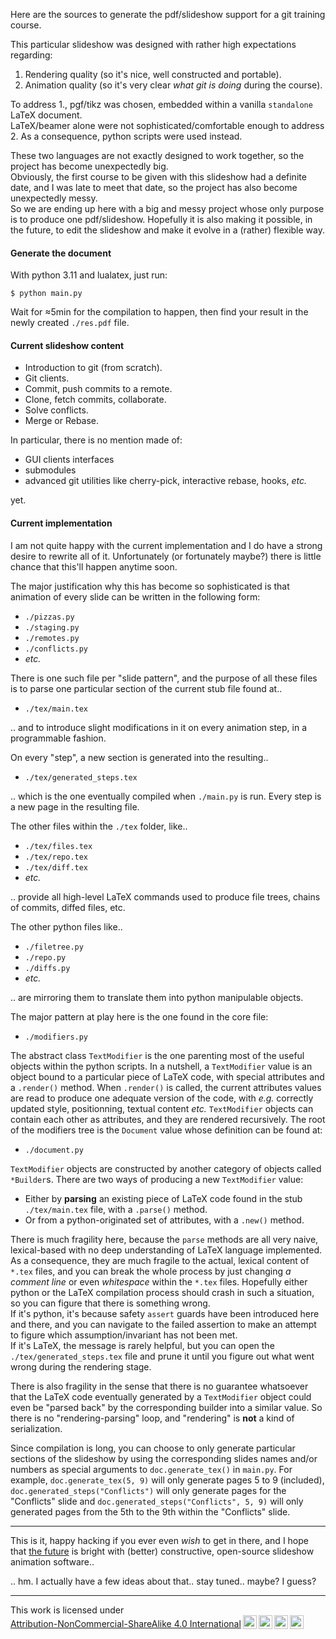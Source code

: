 Here are the sources to generate the pdf/slideshow support
for a git training course.

This particular slideshow was designed with rather high expectations regarding:
1. Rendering quality (so it's nice, well constructed and portable).
2. Animation quality (so it's very clear *what git is doing* during the course).

To address 1., pgf/tikz was chosen,
embedded within a vanilla `standalone` LaTeX document.  
LaTeX/beamer alone were not sophisticated/comfortable enough to address 2.
As a consequence, python scripts were used instead.

These two languages are not exactly designed to work together,
so the project has become unexpectedly big.  
Obviously, the first course to be given with this slideshow
had a definite date, and I was late to meet that date,
so the project has also become unexpectedly messy.  
So we are ending up here with a big and messy project
whose only purpose is to produce one pdf/slideshow.
Hopefully it is also making it possible, in the future,
to edit the slideshow and make it evolve in a (rather) flexible way.

#### Generate the document

With python 3.11 and lualatex, just run:

```shell
$ python main.py
```

Wait for ≈5min for the compilation to happen,
then find your result in the newly created `./res.pdf` file.

#### Current slideshow content

- Introduction to git (from scratch).
- Git clients.
- Commit, push commits to a remote.
- Clone, fetch commits, collaborate.
- Solve conflicts.
- Merge or Rebase.

In particular, there is no mention made of:
- GUI clients interfaces
- submodules
- advanced git utilities like cherry-pick, interactive rebase, hooks, *etc.*

yet.

#### Current implementation

I am not quite happy with the current implementation
and I do have a strong desire to rewrite all of it.
Unfortunately (or fortunately maybe?) there is little chance
that this'll happen anytime soon.  

The major justification why this has become so sophisticated
is that animation of every slide can be written in the following form:

- `./pizzas.py`
- `./staging.py`
- `./remotes.py`
- `./conflicts.py`
- *etc.*

There is one such file per "slide pattern",
and the purpose of all these files
is to parse one particular section
of the current stub file found at..

- `./tex/main.tex`

.. and to introduce slight modifications in it on every animation step,
in a programmable fashion.

On every "step", a new section is generated into the resulting..

- `./tex/generated_steps.tex`

.. which is the one eventually compiled when `./main.py` is run.
Every step is a new page in the resulting file.

The other files within the `./tex` folder, like..

- `./tex/files.tex`
- `./tex/repo.tex`
- `./tex/diff.tex`
- *etc.*

.. provide all high-level LaTeX commands
used to produce file trees, chains of commits, diffed files, etc.

The other python files like..

- `./filetree.py`
- `./repo.py`
- `./diffs.py`
- *etc.*

.. are mirroring them to translate them into python manipulable objects.

The major pattern at play here is the one found in the core file:

- `./modifiers.py`

The abstract class `TextModifier`
is the one parenting most of the useful objects within the python scripts.
In a nutshell, a `TextModifier` value
is an object bound to a particular piece of LaTeX code,
with special attributes and a `.render()` method.
When `.render()` is called, the current attributes values are read
to produce one adequate version of the code,
with *e.g.* correctly updated style, positionning, textual content *etc.*
`TextModifier` objects can contain each other as attributes,
and they are rendered recursively.
The root of the modifiers tree is the `Document` value
whose definition can be found at:

- `./document.py`


`TextModifier` objects are constructed
by another category of objects called `*Builder`s.
There are two ways of producing a new `TextModifier` value:

- Either by __parsing__ an existing piece of LaTeX code
  found in the stub `./tex/main.tex` file, with a `.parse()` method.
- Or from a python-originated set of attributes, with a `.new()` method.

There is much fragility here,
because the `parse` methods are all very naive,
lexical-based with no deep understanding of LaTeX language implemented.
As a consequence, they are much fragile
to the actual, lexical content of `*.tex` files,
and you can break the whole process
by just changing *a comment line* or even *whitespace* within the `*.tex` files.
Hopefully either python or the LaTeX compilation process
should crash in such a situation,
so you can figure that there is something wrong.  
If it's python, it's because safety `assert` guards
have been introduced here and there,
and you can navigate to the failed assertion
to make an attempt to figure which assumption/invariant has not been met.  
If it's LaTeX, the message is rarely helpful,
but you can open the `./tex/generated_steps.tex` file
and prune it until you figure out what went wrong during the rendering stage.

There is also fragility in the sense that
there is no guarantee whatsoever
that the LaTeX code eventually generated by a `TextModifier` object
could even be "parsed back" by the corresponding builder into a similar value.
So there is no "rendering-parsing" loop,
and "rendering" is __not__ a kind of serialization.

Since compilation is long,
you can choose to only generate particular sections of the slideshow
by using the corresponding slides names and/or numbers
as special arguments to `doc.generate_tex()` in `main.py`.
For example, `doc.generate_tex(5, 9)`
will only generate pages 5 to 9 (included),
`doc.generated_steps("Conflicts")`
will only generate pages for the "Conflicts" slide
and `doc.generated_steps("Conflicts", 5, 9)`
will only generated pages from the 5th to the 9th within the "Conflicts" slide.

---

This is it, happy hacking if you ever even *wish* to get in there,
and I hope that [the future] is bright with (better) constructive,
open-source slideshow animation software..

.. hm. I actually have a few ideas about that.. stay tuned.. maybe? I guess?

---

[the future]: https://xkcd.com/2730/

<p xmlns:cc="http://creativecommons.org/ns#" >This work is licensed under <a href="http://creativecommons.org/licenses/by-nc-sa/4.0/?ref=chooser-v1" target="_blank" rel="license noopener noreferrer" style="display:inline-block;">Attribution-NonCommercial-ShareAlike 4.0 International<img style="height:22px!important;margin-left:3px;vertical-align:text-bottom;" src="https://mirrors.creativecommons.org/presskit/icons/cc.svg?ref=chooser-v1"><img style="height:22px!important;margin-left:3px;vertical-align:text-bottom;" src="https://mirrors.creativecommons.org/presskit/icons/by.svg?ref=chooser-v1"><img style="height:22px!important;margin-left:3px;vertical-align:text-bottom;" src="https://mirrors.creativecommons.org/presskit/icons/nc.svg?ref=chooser-v1"><img style="height:22px!important;margin-left:3px;vertical-align:text-bottom;" src="https://mirrors.creativecommons.org/presskit/icons/sa.svg?ref=chooser-v1"></a></p>
